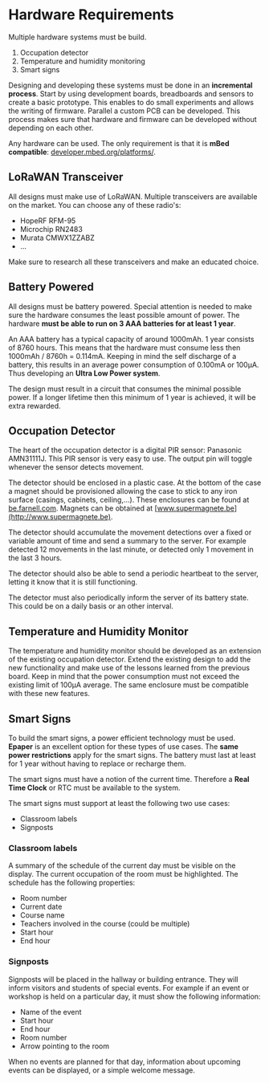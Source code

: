 # Hardware Requirements

Multiple hardware systems must be build.
1. Occupation detector
2. Temperature and humidity monitoring
3. Smart signs

Designing and developing these systems must be done in an **incremental process**. Start by using development boards, breadboards and sensors to create a basic prototype. This enables to do small experiments and allows the writing of firmware. Parallel a custom PCB can be developed. This process makes sure that hardware and firmware can be developed without depending on each other.

Any hardware can be used. The only requirement is that it is **mBed compatible**: [developer.mbed.org/platforms/](https://developer.mbed.org/platforms/).

## LoRaWAN Transceiver

All designs must make use of LoRaWAN. Multiple transceivers are available on the market. You can choose any of these radio's:
* HopeRF RFM-95
* Microchip RN2483
* Murata CMWX1ZZABZ
* ...

Make sure to research all these transceivers and make an educated choice.

## Battery Powered

All designs must be battery powered. Special attention is needed to make sure the hardware consumes the least possible amount of power. The hardware **must be able to run on 3 AAA batteries for at least 1 year**.

An AAA battery has a typical capacity of around 1000mAh. 1 year consists of 8760 hours. This means that the hardware must consume less then 1000mAh / 8760h = 0.114mA. Keeping in mind the self discharge of a battery, this results in an average power consumption of 0.100mA or 100µA. Thus developing an **Ultra Low Power system**.

The design must result in a circuit that consumes the minimal possible power. If a longer lifetime then this minimum of 1 year is achieved, it will be extra rewarded.

## Occupation Detector

The heart of the occupation detector is a digital PIR sensor: Panasonic AMN31111J. This PIR sensor is very easy to use. The output pin will toggle whenever the sensor detects movement.

The detector should be enclosed in a plastic case. At the bottom of the case a magnet should be provisioned allowing the case to stick to any iron surface (casings, cabinets, ceiling,...). These enclosures can be found at [be.farnell.com](http://be.farnell.com). Magnets can be obtained at [www.supermagnete.be](http://www.supermagnete.be).

The detector should accumulate the movement detections over a fixed or variable amount of time and send a summary to the server. For example detected 12 movements in the last minute, or detected only 1 movement in the last 3 hours.

The detector should also be able to send a periodic heartbeat to the server, letting it know that it is still functioning.

The detector must also periodically inform the server of its battery state. This could be on a daily basis or an other interval.

## Temperature and Humidity Monitor

The temperature and humidity monitor should be developed as an extension of the existing occupation detector.  Extend the existing design to add the new functionality and make use of the lessons learned from the previous board. Keep in mind that the power consumption must not exceed the existing limit of 100µA average. The same enclosure must be compatible with these new features.

## Smart Signs

To build the smart signs, a power efficient technology must be used. **Epaper** is an excellent option for these types of use cases. The **same power restrictions** apply for the smart signs. The battery must last at least for 1 year without having to replace or recharge them.

The smart signs must have a notion of the current time. Therefore a **Real Time Clock** or RTC must be available to the system.

The smart signs must support at least the following two use cases:
* Classroom labels
* Signposts

### Classroom labels

A summary of the schedule of the current day must be visible on the display. The current occupation of the room must be highlighted. The schedule has the following properties:

* Room number
* Current date
* Course name
* Teachers involved in the course (could be multiple)
* Start hour
* End hour

### Signposts

Signposts will be placed in the hallway or building entrance. They will inform visitors and students of special events. For example if an event or workshop is held on a particular day, it must show the following information:

* Name of the event
* Start hour
* End hour
* Room number
* Arrow pointing to the room

When no events are planned for that day, information about upcoming events can be displayed, or a simple welcome message.
